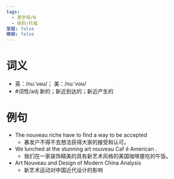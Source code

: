 ```yaml
---
tags:
  - 首字母/N
  - 级别/托福
掌握: false
模糊: false
---
```

# 词义
- 英：/nuːˈvəʊ/； 美：/nuːˈvoʊ/
- #词性/adj  新的；新近到达的；新近产生的
# 例句
- The nouveau riche have to find a way to be accepted
	- 暴发户不得不去想法获得大家的接受和认可。
- We lunched at the stunning art nouveau Caf é American .
	- 我们在一家装饰精美的具有新艺术风格的美国咖啡屋吃的午饭。
- Art Nouveau and Design of Modern China Analysis
	- 新艺术运动对中国近代设计的影响

